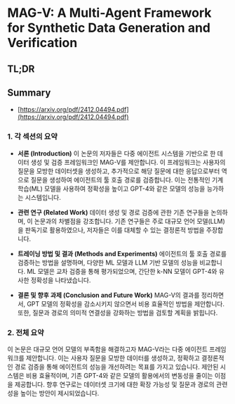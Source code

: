 # MAG-V: A Multi-Agent Framework for Synthetic Data Generation and Verification
## TL;DR
## Summary
- [https://arxiv.org/pdf/2412.04494.pdf](https://arxiv.org/pdf/2412.04494.pdf)

### 1. 각 섹션의 요약

- **서론 (Introduction)**
  이 논문의 저자들은 다중 에이전트 시스템을 기반으로 한 데이터 생성 및 검증 프레임워크인 MAG-V를 제안합니다. 이 프레임워크는 사용자의 질문을 모방한 데이터셋을 생성하고, 추가적으로 해당 질문에 대한 응답으로부터 역으로 질문을 생성하여 에이전트의 툴 호출 경로를 검증합니다. 이는 전통적인 기계 학습(ML) 모델을 사용하여 정확성을 높이고 GPT-4와 같은 모델의 성능을 능가하는 시스템입니다.

- **관련 연구 (Related Work)**
  데이터 생성 및 경로 검증에 관한 기존 연구들을 논의하며, 이 논문과의 차별점을 강조합니다. 기존 연구들은 주로 대규모 언어 모델(LLM)을 판독기로 활용하였으나, 저자들은 이를 대체할 수 있는 결정론적 방법을 주장합니다.

- **트레이닝 방법 및 결과 (Methods and Experiments)**
  에이전트의 툴 호출 경로를 검증하는 방법을 설명하며, 다양한 ML 모델과 LLM 기반 모델의 성능을 비교합니다. ML 모델은 교차 검증을 통해 평가되었으며, 간단한 k-NN 모델이 GPT-4와 유사한 정확성을 나타냈습니다.

- **결론 및 향후 과제 (Conclusion and Future Work)**
  MAG-V의 결과를 정리하면서, GPT 모델의 정확성을 감소시키지 않으면서 비용 효율적인 방법을 제안합니다. 또한, 질문과 경로의 의미적 연결성을 강화하는 방법을 검토할 계획을 밝힙니다.

### 2. 전체 요약

이 논문은 대규모 언어 모델의 부족함을 해결하고자 MAG-V라는 다중 에이전트 프레임워크를 제안합니다. 이는 사용자 질문을 모방한 데이터를 생성하고, 정확하고 결정론적인 경로 검증을 통해 에이전트의 성능을 개선하려는 목표를 가지고 있습니다. 제안된 시스템은 비용 효율적이며, 기존 GPT-4와 같은 모델의 활용에서의 변동성을 줄이는 이점을 제공합니다. 향후 연구로는 데이터셋 크기에 대한 확장 가능성 및 질문과 경로의 관련성을 높이는 방안이 제시되었습니다.